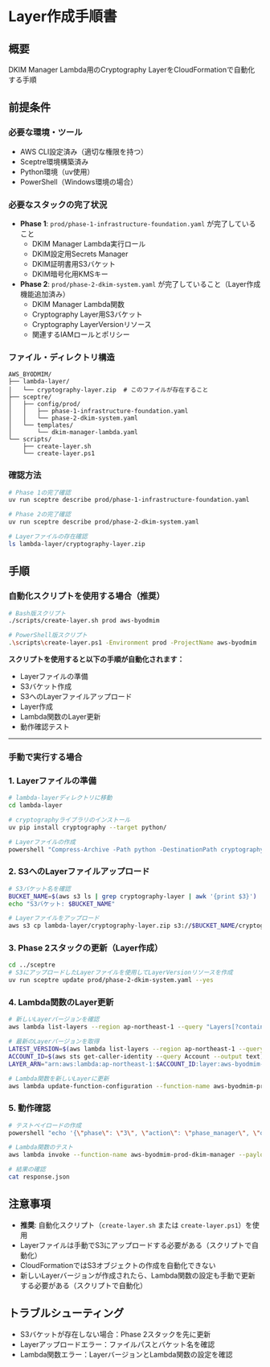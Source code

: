 # Layer作成手順書

## 概要
DKIM Manager Lambda用のCryptography LayerをCloudFormationで自動化する手順

## 前提条件

### 必要な環境・ツール
- AWS CLI設定済み（適切な権限を持つ）
- Sceptre環境構築済み
- Python環境（uv使用）
- PowerShell（Windows環境の場合）

### 必要なスタックの完了状況
- **Phase 1**: `prod/phase-1-infrastructure-foundation.yaml` が完了していること
  - DKIM Manager Lambda実行ロール
  - DKIM設定用Secrets Manager
  - DKIM証明書用S3バケット
  - DKIM暗号化用KMSキー
- **Phase 2**: `prod/phase-2-dkim-system.yaml` が完了していること（Layer作成機能追加済み）
  - DKIM Manager Lambda関数
  - Cryptography Layer用S3バケット
  - Cryptography LayerVersionリソース
  - 関連するIAMロールとポリシー

### ファイル・ディレクトリ構造
```
AWS_BYODMIM/
├── lambda-layer/
│   └── cryptography-layer.zip  # このファイルが存在すること
├── sceptre/
│   ├── config/prod/
│   │   ├── phase-1-infrastructure-foundation.yaml
│   │   └── phase-2-dkim-system.yaml
│   └── templates/
│       └── dkim-manager-lambda.yaml
└── scripts/
    ├── create-layer.sh
    └── create-layer.ps1
```

### 確認方法
```bash
# Phase 1の完了確認
uv run sceptre describe prod/phase-1-infrastructure-foundation.yaml

# Phase 2の完了確認
uv run sceptre describe prod/phase-2-dkim-system.yaml

# Layerファイルの存在確認
ls lambda-layer/cryptography-layer.zip
```

## 手順

### 自動化スクリプトを使用する場合（推奨）

```bash
# Bash版スクリプト
./scripts/create-layer.sh prod aws-byodmim

# PowerShell版スクリプト
.\scripts\create-layer.ps1 -Environment prod -ProjectName aws-byodmim
```

**スクリプトを使用すると以下の手順が自動化されます：**
- Layerファイルの準備
- S3バケット作成
- S3へのLayerファイルアップロード
- Layer作成
- Lambda関数のLayer更新
- 動作確認テスト

---

### 手動で実行する場合

### 1. Layerファイルの準備
```bash
# lambda-layerディレクトリに移動
cd lambda-layer

# cryptographyライブラリのインストール
uv pip install cryptography --target python/

# Layerファイルの作成
powershell "Compress-Archive -Path python -DestinationPath cryptography-layer.zip -Force"
```

### 2. S3へのLayerファイルアップロード
```bash
# S3バケット名を確認
BUCKET_NAME=$(aws s3 ls | grep cryptography-layer | awk '{print $3}')
echo "S3バケット: $BUCKET_NAME"

# Layerファイルをアップロード
aws s3 cp lambda-layer/cryptography-layer.zip s3://$BUCKET_NAME/cryptography-layer.zip
```

### 3. Phase 2スタックの更新（Layer作成）
```bash
cd ../sceptre
# S3にアップロードしたLayerファイルを使用してLayerVersionリソースを作成
uv run sceptre update prod/phase-2-dkim-system.yaml --yes
```

### 4. Lambda関数のLayer更新
```bash
# 新しいLayerバージョンを確認
aws lambda list-layers --region ap-northeast-1 --query "Layers[?contains(LayerName, 'cryptography')]"

# 最新のLayerバージョンを取得
LATEST_VERSION=$(aws lambda list-layers --region ap-northeast-1 --query "Layers[?contains(LayerName, 'cryptography')].LatestMatchingVersion.Version" --output text)
ACCOUNT_ID=$(aws sts get-caller-identity --query Account --output text)
LAYER_ARN="arn:aws:lambda:ap-northeast-1:$ACCOUNT_ID:layer:aws-byodmim-prod-cryptography:$LATEST_VERSION"

# Lambda関数を新しいLayerに更新
aws lambda update-function-configuration --function-name aws-byodmim-prod-dkim-manager --layers "$LAYER_ARN" --region ap-northeast-1
```

### 5. 動作確認
```bash
# テストペイロードの作成
powershell "echo '{\"phase\": \"3\", \"action\": \"phase_manager\", \"domain\": \"goo.ne.jp\", \"dkimSeparator\": \"gooid-21-pro\", \"environment\": \"prod\", \"projectName\": \"aws-byodmim\"}' | Out-File -FilePath test-payload.json -Encoding utf8"

# Lambda関数のテスト
aws lambda invoke --function-name aws-byodmim-prod-dkim-manager --payload fileb://test-payload.json --region ap-northeast-1 response.json

# 結果の確認
cat response.json
```

## 注意事項
- **推奨**: 自動化スクリプト（`create-layer.sh` または `create-layer.ps1`）を使用
- Layerファイルは手動でS3にアップロードする必要がある（スクリプトで自動化）
- CloudFormationではS3オブジェクトの作成を自動化できない
- 新しいLayerバージョンが作成されたら、Lambda関数の設定も手動で更新する必要がある（スクリプトで自動化）

## トラブルシューティング
- S3バケットが存在しない場合：Phase 2スタックを先に更新
- Layerアップロードエラー：ファイルパスとバケット名を確認
- Lambda関数エラー：LayerバージョンとLambda関数の設定を確認
